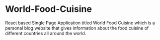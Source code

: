 # World-Food-Cuisine
React based Single Page Application titled World Food Cuisine which is a personal blog website that gives information about the food cuisine of different countries all around the world.

